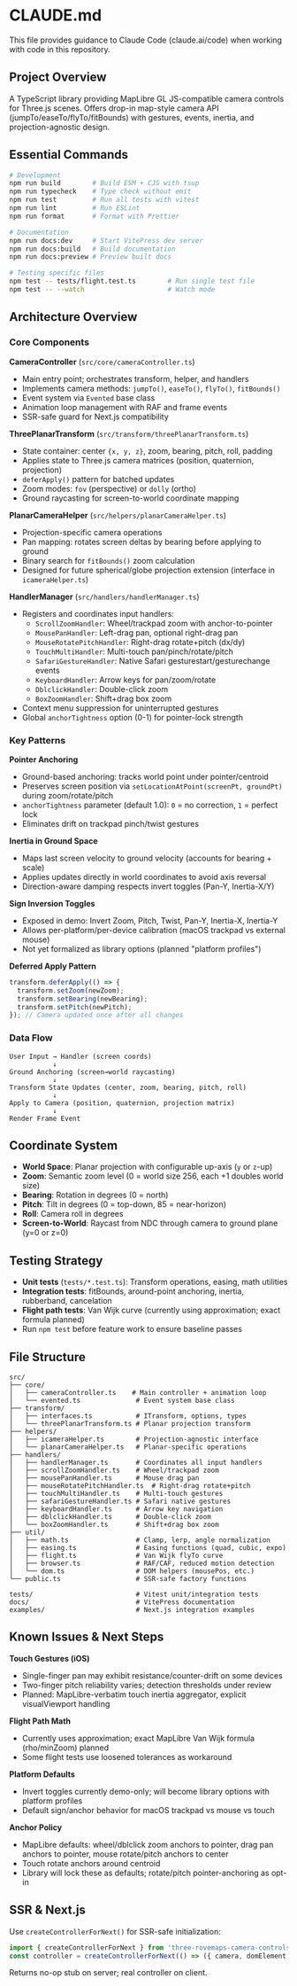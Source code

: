 # CLAUDE.md

This file provides guidance to Claude Code (claude.ai/code) when working with code in this repository.

## Project Overview

A TypeScript library providing MapLibre GL JS-compatible camera controls for Three.js scenes. Offers drop-in map-style camera API (jumpTo/easeTo/flyTo/fitBounds) with gestures, events, inertia, and projection-agnostic design.

## Essential Commands

```bash
# Development
npm run build        # Build ESM + CJS with tsup
npm run typecheck    # Type check without emit
npm run test         # Run all tests with vitest
npm run lint         # Run ESLint
npm run format       # Format with Prettier

# Documentation
npm run docs:dev     # Start VitePress dev server
npm run docs:build   # Build documentation
npm run docs:preview # Preview built docs

# Testing specific files
npm test -- tests/flight.test.ts        # Run single test file
npm test -- --watch                     # Watch mode
```

## Architecture Overview

### Core Components

**CameraController** (`src/core/cameraController.ts`)
- Main entry point; orchestrates transform, helper, and handlers
- Implements camera methods: `jumpTo()`, `easeTo()`, `flyTo()`, `fitBounds()`
- Event system via `Evented` base class
- Animation loop management with RAF and frame events
- SSR-safe guard for Next.js compatibility

**ThreePlanarTransform** (`src/transform/threePlanarTransform.ts`)
- State container: center `{x, y, z}`, zoom, bearing, pitch, roll, padding
- Applies state to Three.js camera matrices (position, quaternion, projection)
- `deferApply()` pattern for batched updates
- Zoom modes: `fov` (perspective) or `dolly` (ortho)
- Ground raycasting for screen-to-world coordinate mapping

**PlanarCameraHelper** (`src/helpers/planarCameraHelper.ts`)
- Projection-specific camera operations
- Pan mapping: rotates screen deltas by bearing before applying to ground
- Binary search for `fitBounds()` zoom calculation
- Designed for future spherical/globe projection extension (interface in `icameraHelper.ts`)

**HandlerManager** (`src/handlers/handlerManager.ts`)
- Registers and coordinates input handlers:
  - `ScrollZoomHandler`: Wheel/trackpad zoom with anchor-to-pointer
  - `MousePanHandler`: Left-drag pan, optional right-drag pan
  - `MouseRotatePitchHandler`: Right-drag rotate+pitch (dx/dy)
  - `TouchMultiHandler`: Multi-touch pan/pinch/rotate/pitch
  - `SafariGestureHandler`: Native Safari gesturestart/gesturechange events
  - `KeyboardHandler`: Arrow keys for pan/zoom/rotate
  - `DblclickHandler`: Double-click zoom
  - `BoxZoomHandler`: Shift+drag box zoom
- Context menu suppression for uninterrupted gestures
- Global `anchorTightness` option (0-1) for pointer-lock strength

### Key Patterns

**Pointer Anchoring**
- Ground-based anchoring: tracks world point under pointer/centroid
- Preserves screen position via `setLocationAtPoint(screenPt, groundPt)` during zoom/rotate/pitch
- `anchorTightness` parameter (default 1.0): `0` = no correction, `1` = perfect lock
- Eliminates drift on trackpad pinch/twist gestures

**Inertia in Ground Space**
- Maps last screen velocity to ground velocity (accounts for bearing + scale)
- Applies updates directly in world coordinates to avoid axis reversal
- Direction-aware damping respects invert toggles (Pan-Y, Inertia-X/Y)

**Sign Inversion Toggles**
- Exposed in demo: Invert Zoom, Pitch, Twist, Pan-Y, Inertia-X, Inertia-Y
- Allows per-platform/per-device calibration (macOS trackpad vs external mouse)
- Not yet formalized as library options (planned "platform profiles")

**Deferred Apply Pattern**
```typescript
transform.deferApply(() => {
  transform.setZoom(newZoom);
  transform.setBearing(newBearing);
  transform.setPitch(newPitch);
}); // Camera updated once after all changes
```

### Data Flow

```
User Input → Handler (screen coords)
           ↓
Ground Anchoring (screen→world raycasting)
           ↓
Transform State Updates (center, zoom, bearing, pitch, roll)
           ↓
Apply to Camera (position, quaternion, projection matrix)
           ↓
Render Frame Event
```

## Coordinate System

- **World Space**: Planar projection with configurable up-axis (`y` or `z`-up)
- **Zoom**: Semantic zoom level (0 = world size 256, each +1 doubles world size)
- **Bearing**: Rotation in degrees (0 = north)
- **Pitch**: Tilt in degrees (0 = top-down, 85 = near-horizon)
- **Roll**: Camera roll in degrees
- **Screen-to-World**: Raycast from NDC through camera to ground plane (y=0 or z=0)

## Testing Strategy

- **Unit tests** (`tests/*.test.ts`): Transform operations, easing, math utilities
- **Integration tests**: fitBounds, around-point anchoring, inertia, rubberband, cancelation
- **Flight path tests**: Van Wijk curve (currently using approximation; exact formula planned)
- Run `npm test` before feature work to ensure baseline passes

## File Structure

```
src/
├── core/
│   ├── cameraController.ts    # Main controller + animation loop
│   └── evented.ts              # Event system base class
├── transform/
│   ├── interfaces.ts           # ITransform, options, types
│   └── threePlanarTransform.ts # Planar projection transform
├── helpers/
│   ├── icameraHelper.ts        # Projection-agnostic interface
│   └── planarCameraHelper.ts   # Planar-specific operations
├── handlers/
│   ├── handlerManager.ts       # Coordinates all input handlers
│   ├── scrollZoomHandler.ts    # Wheel/trackpad zoom
│   ├── mousePanHandler.ts      # Mouse drag pan
│   ├── mouseRotatePitchHandler.ts  # Right-drag rotate+pitch
│   ├── touchMultiHandler.ts    # Multi-touch gestures
│   ├── safariGestureHandler.ts # Safari native gestures
│   ├── keyboardHandler.ts      # Arrow key navigation
│   ├── dblclickHandler.ts      # Double-click zoom
│   └── boxZoomHandler.ts       # Shift+drag box zoom
├── util/
│   ├── math.ts                 # Clamp, lerp, angle normalization
│   ├── easing.ts               # Easing functions (quad, cubic, expo)
│   ├── flight.ts               # Van Wijk flyTo curve
│   ├── browser.ts              # RAF/CAF, reduced motion detection
│   └── dom.ts                  # DOM helpers (mousePos, etc.)
└── public.ts                   # SSR-safe factory functions

tests/                          # Vitest unit/integration tests
docs/                           # VitePress documentation
examples/                       # Next.js integration examples
```

## Known Issues & Next Steps

**Touch Gestures (iOS)**
- Single-finger pan may exhibit resistance/counter-drift on some devices
- Two-finger pitch reliability varies; detection thresholds under review
- Planned: MapLibre-verbatim touch inertia aggregator, explicit visualViewport handling

**Flight Path Math**
- Currently uses approximation; exact MapLibre Van Wijk formula (rho/minZoom) planned
- Some flight tests use loosened tolerances as workaround

**Platform Defaults**
- Invert toggles currently demo-only; will become library options with platform profiles
- Default sign/anchor behavior for macOS trackpad vs mouse vs touch

**Anchor Policy**
- MapLibre defaults: wheel/dblclick zoom anchors to pointer, drag pan anchors to pointer, mouse rotate/pitch anchors to center
- Touch rotate anchors around centroid
- Library will lock these as defaults; rotate/pitch pointer-anchoring as opt-in

## SSR & Next.js

Use `createControllerForNext()` for SSR-safe initialization:
```typescript
import { createControllerForNext } from 'three-rovemaps-camera-controls';
const controller = createControllerForNext(() => ({ camera, domElement, width, height }));
```

Returns no-op stub on server; real controller on client.